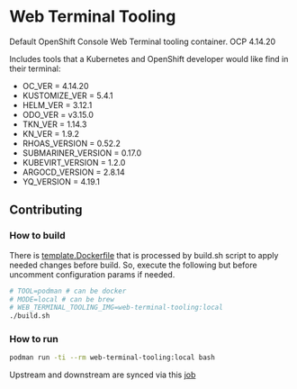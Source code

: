 # Web Terminal Tooling

Default OpenShift Console Web Terminal tooling container. OCP 4.14.20

Includes tools that a Kubernetes and OpenShift developer would like find in their terminal:
- OC_VER = 4.14.20
- KUSTOMIZE_VER = 5.4.1
- HELM_VER = 3.12.1
- ODO_VER = v3.15.0
- TKN_VER = 1.14.3
- KN_VER = 1.9.2
- RHOAS_VERSION = 0.52.2
- SUBMARINER_VERSION = 0.17.0
- KUBEVIRT_VERSION = 1.2.0
- ARGOCD_VERSION = 2.8.14
- YQ_VERSION = 4.19.1

## Contributing

### How to build

There is [template.Dockerfile](https://github.com/redhat-developer/web-terminal-tooling/blob/master/build/template.Dockerfile) that is processed by build.sh script to apply needed changes before build. So, execute the following but before uncomment configuration params if needed.

```bash
# TOOL=podman # can be docker
# MODE=local # can be brew
# WEB_TERMINAL_TOOLING_IMG=web-terminal-tooling:local
./build.sh
```

### How to run

```bash
podman run -ti --rm web-terminal-tooling:local bash
```

Upstream and downstream are synced via this [job](https://codeready-workspaces-jenkins.rhev-ci-vms.eng.rdu2.redhat.com/job/web-terminal-sync-web-terminal-tooling/)
